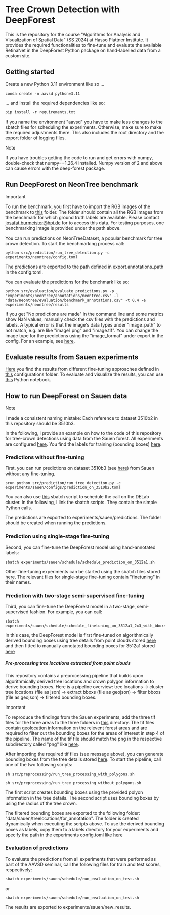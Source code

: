 # Tree Crown Detection with DeepForest

This is the repository for the course "Algorithms for Analysis and Visualization of Spatial Data" (SS 2024) at Hasso Plattner Institute. It provides the required functionalities to fine-tune and evaluate the available RetinaNet in the DeepForest Python package on hand-labelled data from a custom site.

## Getting started

Create a new Python 3.11 environment like so ...
```
conda create -n aavsd python=3.11
```
... and install the required dependencies like so:
```
pip install -r requirements.txt
```

If you name the environment "aavsd" you have to make less changes to the sbatch files for scheduling the experiments. Otherwise, make sure to make the required adjustments there. This also includes the root directory and the export folder of logging files.

> [!NOTE]  
> If you have troubles getting the code to run and get errors with numpy, double-check that numpy==1.26.4 installed. Numpy version of 2 and above can cause errors with the deep-forest package.

## Run DeepForest on NeonTree benchmark

> [!IMPORTANT]  
> To run the benchmark, you first have to import the RGB images of the benchmark to [this](data/neontree/evaluation/RGB_with_annotations) folder. The folder should contain all the RGB images from the benchmark for which ground truth labels are available. Please contact josafat.burmeister@hpi.de for to access this data. For testing purposes, one benchmarking image is provided under the path above.

You can run predictions on NeonTreeDataset, a popular benchmark for tree crown detection. To start the benchmarking process call:
```
python src/prediction/run_tree_detection.py -c experiments/neontree/config.toml
```
The predictions are exported to the path defined in export.annotations_path in the config.toml.

You can evaluate the predictions for the benchmark like so:
```
python src/evaluation/evaluate_predictions.py -p "experiments/neontree/annotations/neontree.csv" -l "data/neontree/evaluation/benchmark_annotations.csv" -t 0.4 -e experiments/neontree/results
```

If you get "No predictions are made" in the command line and some metrics show NaN values, manually check the csv files with the predictions and labels. A typical error is that the image's data types under "image_path" to not match, e.g. are like "image1.png" and "image.tif". You can change the image type for the predictions using the "image_format" under export in the config. For an example, see [here](experiments/neontree/config.toml).

## Evaluate results from Sauen experiments

[Here](experiments/sauen/results) you find the results from different fine-tuning approaches defined in [this](experiments/sauen/configs) configurations folder. To evaluate and visualize the results, you can use [this](experiments/sauen/evaluation/evaluation.ipynb) Python notebook.

## How to run DeepForest on Sauen data

> [!NOTE]  
> I made a consistent naming mistake: Each reference to dataset 3510b2 in this repository should be 3510b3.

In the following, I provide an example on how to the code of this repository for tree-crown detections using data from the Sauen forest. All experiments are configured [here](experiments/sauen/configs). You find the labels for training (bounding boxes) [here](experiments/sauen/labels). 

### Predictions without fine-tuning

First, you can run predictions on dataset 3510b3 (see [here](experiments/sauen/labels/edited_annotations_120m_1140px_3510b2)) from Sauen without any fine-tuning.
```
srun python src/prediction/run_tree_detection.py -c experiments/sauen/configs/prediction_on_3510b2.toml
```

You can also use [this](experiments/sauen/schedule/schedule_prediction_on_3510b2.sh) sbatch script to schedule the call on the DELab cluster. In the following, I link the sbatch scripts. They contain the simple Python calls.

The predictions are exported to experiments/sauen/predictions. The folder should be created when running the predictions.

### Prediction using single-stage fine-tuning

Second, you can fine-tune the DeepForest model using hand-annotated labels:
```
sbatch experiments/sauen/schedule/schedule_prediction_on_3512a1.sh
```

Other fine-tuning experiments can be started using the sbatch files stored [here](experiments/sauen/schedule). The relevant files for single-stage fine-tuning contain "finetuning" in their names.

### Prediction with two-stage semi-supervised fine-tuning

Third, you can fine-tune the DeepForest model in a two-stage, semi-supervised fashion. For example, you can call:

```
sbatch experiments/sauen/schedule/schedule_finetuning_on_3512a1_2x3_with_bboxs_from_polygons.sh
```

In this case, the DeepForest model is first fine-tuned on algorithmically derived bounding boxes using tree details from point clouds stored [here](experiments/sauen/labels/computed_annotations_from_polygons_120m_1240px_3512a1_2x3) and then fitted to manually annotated bounding boxes for 3512a1 stored [here](experiments/sauen/labels/edited_annotations_120m_1240px_3512a1)

##### Pre-processing tree locations extracted from point clouds

This repository contains a preprocessing pipeline that builds upon algorithmically derived tree locations and crown polygon information to derive bounding boxes. Here is a pipeline overview: tree locations -> cluster tree locations (file as json) -> extract bboxs (file as geojson) -> filter bboxs (file as geojson) -> filtered bounding boxes.

> [!IMPORTANT]  
>  To reproduce the findings from the Sauen experiments, add the three tif files for the three areas to the three folders in [this](data/sauen/tiles) directory.  The tif files contain geolocation information on the relevent forest areas and are required to filter out the bounding boxes for the areas of interest in step 4 of the pipeline. The name of the tif file should match the png in the respective subdirectory called "png" like [here](data/sauen/tiles/120m_1140px_3510b2/png).

After importing the required tif files (see message above), you can generate bounding boxes from the tree details stored [here](data/sauen/treelocations). To start the pipeline, call one of the two following scripts:

```
sh src/preprocessing/run_tree_processing_with_polygons.sh
```
```
sh src/preprocessing/run_tree_processing_without_polygons.sh
```
The first script creates bounding boxes using the provided polyon information in the tree details. The second script uses bounding boxes by using the radius of the tree crown.

The filtered bounding boxes are exported to the following folder: "data/sauen/treelocations/for_annotation". The folder is created dynamically when executing the scripts above. To use the derived bounding boxes as labels, copy them to a labels directory for your experiments and specify the path in the experiments config.toml like [here](experiments/sauen/configs/semisupervised_finetuning_with_bboxs_from_polygons.toml)

### Evaluation of predictions

To evaluate the predictions from all experiments that were performed as part of the AAVSD seminar, call the following files for train and test scores, respectively:
```
sbatch experiments/sauen/schedule/run_evaluation_on_test.sh
```
or
```
sbatch experiments/sauen/schedule/run_evaluation_on_test.sh
```
The results are exported to experiments/sauen/new_results.